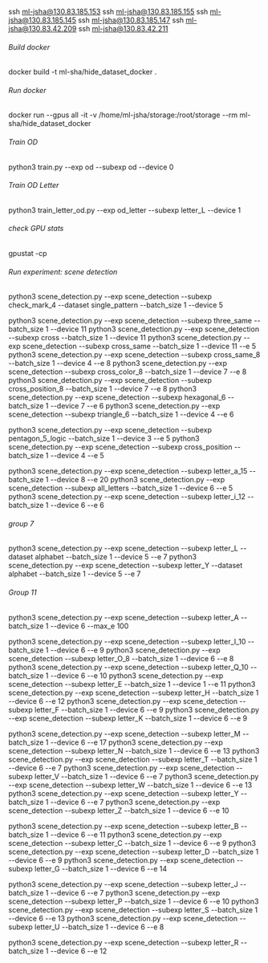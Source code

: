 
ssh ml-jsha@130.83.185.153
ssh ml-jsha@130.83.185.155
ssh ml-jsha@130.83.185.145
ssh ml-jsha@130.83.185.147
ssh ml-jsha@130.83.42.209
ssh ml-jsha@130.83.42.211

###### Build docker

docker build -t ml-sha/hide_dataset_docker .

###### Run docker

docker run --gpus all -it -v /home/ml-jsha/storage:/root/storage --rm ml-sha/hide_dataset_docker

###### Train OD

python3 train.py --exp od --subexp od --device 0

###### Train OD Letter

python3 train_letter_od.py --exp od_letter --subexp letter_L --device 1

###### check GPU stats
gpustat -cp

###### Run experiment: scene detection
python3 scene_detection.py --exp scene_detection --subexp check_mark_4 --dataset single_pattern --batch_size 1 --device 5

python3 scene_detection.py --exp scene_detection --subexp three_same --batch_size 1 --device 11
python3 scene_detection.py --exp scene_detection --subexp cross --batch_size 1 --device 11
python3 scene_detection.py --exp scene_detection --subexp cross_same --batch_size 1 --device 11 --e 5
python3 scene_detection.py --exp scene_detection --subexp cross_same_8 --batch_size 1 --device 4 --e 8
python3 scene_detection.py --exp scene_detection --subexp cross_color_8 --batch_size 1 --device 7 --e 8
python3 scene_detection.py --exp scene_detection --subexp cross_position_8 --batch_size 1 --device 7 --e 8
python3 scene_detection.py --exp scene_detection --subexp hexagonal_6 --batch_size 1 --device 7 --e 6
python3 scene_detection.py --exp scene_detection --subexp triangle_6 --batch_size 1 --device 4 --e 6

python3 scene_detection.py --exp scene_detection --subexp pentagon_5_logic --batch_size 1 --device 3 --e 5
python3 scene_detection.py --exp scene_detection --subexp cross_position --batch_size 1 --device 4 --e 5

python3 scene_detection.py --exp scene_detection --subexp letter_a_15 --batch_size 1 --device 8 --e 20
python3 scene_detection.py --exp scene_detection --subexp all_letters --batch_size 1 --device 6 --e 5
python3 scene_detection.py --exp scene_detection --subexp letter_i_12 --batch_size 1 --device 6 --e 6


###### group 7
python3 scene_detection.py --exp scene_detection --subexp letter_L --dataset alphabet --batch_size 1 --device 5 --e 7
python3 scene_detection.py --exp scene_detection --subexp letter_Y --dataset alphabet --batch_size 1 --device 5 --e 7

###### Group 11
python3 scene_detection.py --exp scene_detection --subexp letter_A --batch_size 1 --device 6 --max_e 100


python3 scene_detection.py --exp scene_detection --subexp letter_I_10 --batch_size 1 --device 6 --e 9
python3 scene_detection.py --exp scene_detection --subexp letter_O_8 --batch_size 1 --device 6 --e 8
python3 scene_detection.py --exp scene_detection --subexp letter_Q_10 --batch_size 1 --device 6 --e 10
python3 scene_detection.py --exp scene_detection --subexp letter_E --batch_size 1 --device 1 --e 11
python3 scene_detection.py --exp scene_detection --subexp letter_H --batch_size 1 --device 6 --e 12
python3 scene_detection.py --exp scene_detection --subexp letter_F --batch_size 1 --device 6 --e 9
python3 scene_detection.py --exp scene_detection --subexp letter_K --batch_size 1 --device 6 --e 9

python3 scene_detection.py --exp scene_detection --subexp letter_M --batch_size 1 --device 6 --e 17
python3 scene_detection.py --exp scene_detection --subexp letter_N --batch_size 1 --device 6 --e 13
python3 scene_detection.py --exp scene_detection --subexp letter_T --batch_size 1 --device 6 --e 7
python3 scene_detection.py --exp scene_detection --subexp letter_V --batch_size 1 --device 6 --e 7
python3 scene_detection.py --exp scene_detection --subexp letter_W --batch_size 1 --device 6 --e 13
python3 scene_detection.py --exp scene_detection --subexp letter_Y --batch_size 1 --device 6 --e 7
python3 scene_detection.py --exp scene_detection --subexp letter_Z --batch_size 1 --device 6 --e 10

python3 scene_detection.py --exp scene_detection --subexp letter_B --batch_size 1 --device 6 --e 11
python3 scene_detection.py --exp scene_detection --subexp letter_C --batch_size 1 --device 6 --e 9
python3 scene_detection.py --exp scene_detection --subexp letter_D --batch_size 1 --device 6 --e 9
python3 scene_detection.py --exp scene_detection --subexp letter_G --batch_size 1 --device 6 --e 14

python3 scene_detection.py --exp scene_detection --subexp letter_J --batch_size 1 --device 6 --e 7
python3 scene_detection.py --exp scene_detection --subexp letter_P --batch_size 1 --device 6 --e 10
python3 scene_detection.py --exp scene_detection --subexp letter_S --batch_size 1 --device 6 --e 13
python3 scene_detection.py --exp scene_detection --subexp letter_U --batch_size 1 --device 6 --e 8

python3 scene_detection.py --exp scene_detection --subexp letter_R --batch_size 1 --device 6 --e 12







